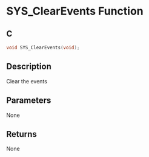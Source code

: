 # SYS_ClearEvents Function

## C

```c
void SYS_ClearEvents(void);
```

## Description

 Clear the events

## Parameters

 None 

## Returns

 None 
